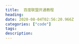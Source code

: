 ```yaml
---
title:  百度联盟开通教程
heading:
date: 2020-08-04T02:56:20.966Z
categories: ["code"]
tags: 
description: 
---
```



